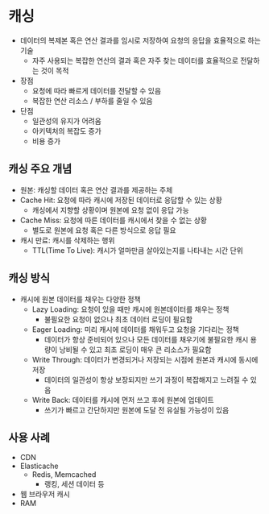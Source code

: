 # 캐싱
- 데이터의 복제본 혹은 연산 결과를 임시로 저장하여 요청의 응답을 효율적으로 하는 기술
  - 자주 사용되는 복잡한 연산의 결과 혹은 자주 찾는 데이터를 효율적으로 전달하는 것이 목적
- 장점
  - 요청에 따라 빠르게 데이터를 전달할 수 있음
  - 복잡한 연산 리소스 / 부하를 줄일 수 있음
- 단점
  - 일관성의 유지가 어려움
  - 아키텍처의 복잡도 증가
  - 비용 증가

## 캐싱 주요 개념
- 원본: 캐싱할 데이터 혹은 연산 결과를 제공하는 주체
- Cache Hit: 요청에 따라 캐시에 저장된 데이터로 응답할 수 있는 상황
  - 캐싱에서 지향할 상황이며 원본에 요청 없이 응답 가능
- Cache Miss: 요청에 따른 데이터를 캐시에서 찾을 수 없는 상황
  - 별도로 원본에 요청 혹은 다른 방식으로 응답 필요
- 캐시 만료: 캐시를 삭제하는 행위
  - TTL(Time To Live): 캐시가 얼마만큼 살아있는지를 나타내는 시간 단위

## 캐싱 방식
- 캐시에 원본 데이터를 채우는 다양한 정책
  - Lazy Loading: 요청이 있을 때만 캐시에 원본데이터를 채우는 정책
    - 불필요한 요청이 없으나 최초 데이터 로딩이 필요함
  - Eager Loading: 미리 캐시에 데이터를 채워두고 요청을 기다리는 정책
    - 데이터가 항상 준비되어 있으나 모든 데이터를 채우기에 불필요한 캐시 용량이 낭비될 수 있고 최초 로딩이
    매우 큰 리소스가 필요함
  - Write Through: 데이터가 변경되거나 저장되는 시점에 원본과 캐시에 동시에 저장
    - 데이터의 일관성이 항상 보장되지만 쓰기 과정이 복잡해지고 느려질 수 있음
  - Write Back: 데이터를 캐시에 먼저 쓰고 후에 원본에 업데이트
    - 쓰기가 빠르고 간단하지만 원본에 도달 전 유실될 가능성이 있음

## 사용 사례
- CDN
- Elasticache
  - Redis, Memcached
    - 랭킹, 세션 데이터 등
- 웹 브라우저 캐시
- RAM